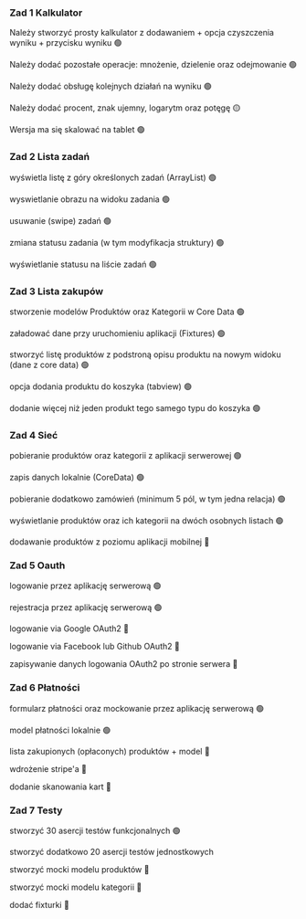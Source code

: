 ### Zad 1 Kalkulator


Należy stworzyć prosty kalkulator z dodawaniem + opcja czyszczenia wyniku + przycisku wyniku 🟢

Należy dodać pozostałe operacje: mnożenie, dzielenie oraz odejmowanie 🟢

Należy dodać obsługę kolejnych działań na wyniku 🟢

Należy dodać procent, znak ujemny, logarytm oraz potęgę 🟡

Wersja ma się skalować na tablet 🟢 

### Zad 2 Lista zadań

wyświetla listę z góry określonych zadań (ArrayList) 🟢

wyswietlanie obrazu na widoku zadania 🟢

usuwanie (swipe) zadań 🟢

zmiana statusu zadania (w tym modyfikacja struktury) 🟢

wyświetlanie statusu na liście zadań 🟢

### Zad 3 Lista zakupów

stworzenie modelów Produktów oraz Kategorii w Core Data 🟢

załadować dane przy uruchomieniu aplikacji (Fixtures) 🟢

stworzyć listę produktów z podstroną opisu produktu na nowym widoku (dane z core data) 🟢

opcja dodania produktu do koszyka (tabview) 🟢

dodanie więcej niż jeden produkt tego samego typu do koszyka 🟢

### Zad 4 Sieć

pobieranie produktów oraz kategorii z aplikacji serwerowej 🟢

zapis danych lokalnie (CoreData) 🟢

pobieranie dodatkowo zamówień (minimum 5 pól, w tym jedna relacja) 🟢

wyświetlanie produktów oraz ich kategorii na dwóch osobnych listach 🟢

dodawanie produktów z poziomu aplikacji mobilnej 🔴

### Zad 5 Oauth

logowanie przez aplikację serwerową 🟢

rejestracja przez aplikację serwerową 🟢

logowanie via Google OAuth2 🔴

logowanie via Facebook lub Github OAuth2 🔴

zapisywanie danych logowania OAuth2 po stronie serwera 🔴

### Zad 6 Płatności

formularz płatności oraz mockowanie przez aplikację serwerową 🟢

model płatności lokalnie 🟢

lista zakupionych (opłaconych) produktów + model 🔴

wdrożenie stripe'a 🔴

dodanie skanowania kart 🔴

### Zad 7 Testy

stworzyć 30 asercji testów funkcjonalnych 🟢

stworzyć dodatkowo 20 asercji testów jednostkowych 

stworzyć mocki modelu produktów  🔴

stworzyć mocki modelu kategorii 🔴

dodać fixturki 🔴
